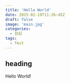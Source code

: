 ```yaml
---
title: 'Hello World'
date: 2025-02-19T11:26:45Z
draft: false
image: 'main.jpg'
categories:
  - 日記
tags:
  - Test
---
```


## heading

Hello World!
